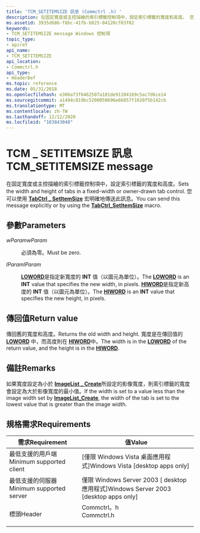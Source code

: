 ```yaml
---
title: 'TCM_SETITEMSIZE 訊息 (Commctrl .h) '
description: 在固定寬度或主控描繪的索引標籤控制項中，設定索引標籤的寬度和高度。 您可以使用 TabCtrl SetItemSize 宏明確地傳送此訊息 \_ 。
ms.assetid: 3935d686-f8bc-41fb-b025-04120cf03f02
keywords:
- TCM_SETITEMSIZE message Windows 控制項
topic_type:
- apiref
api_name:
- TCM_SETITEMSIZE
api_location:
- Commctrl.h
api_type:
- HeaderDef
ms.topic: reference
ms.date: 05/31/2018
ms.openlocfilehash: e306af3f6462507a181de91104169c5ac7d6ce14
ms.sourcegitcommit: a1494c819bc5200050696e66057f1020f5b142cb
ms.translationtype: MT
ms.contentlocale: zh-TW
ms.lasthandoff: 12/12/2020
ms.locfileid: "103843048"
---
```

# <a name="tcm_setitemsize-message"></a><span data-ttu-id="485cc-105">TCM \_ SETITEMSIZE 訊息</span><span class="sxs-lookup"><span data-stu-id="485cc-105">TCM\_SETITEMSIZE message</span></span>

<span data-ttu-id="485cc-106">在固定寬度或主控描繪的索引標籤控制項中，設定索引標籤的寬度和高度。</span><span class="sxs-lookup"><span data-stu-id="485cc-106">Sets the width and height of tabs in a fixed-width or owner-drawn tab control.</span></span> <span data-ttu-id="485cc-107">您可以使用 [**TabCtrl \_ SetItemSize**](/windows/desktop/api/Commctrl/nf-commctrl-tabctrl_setitemsize) 宏明確地傳送此訊息。</span><span class="sxs-lookup"><span data-stu-id="485cc-107">You can send this message explicitly or by using the [**TabCtrl\_SetItemSize**](/windows/desktop/api/Commctrl/nf-commctrl-tabctrl_setitemsize) macro.</span></span>

## <a name="parameters"></a><span data-ttu-id="485cc-108">參數</span><span class="sxs-lookup"><span data-stu-id="485cc-108">Parameters</span></span>

<dl> <dt>

<span data-ttu-id="485cc-109">*wParam*</span><span class="sxs-lookup"><span data-stu-id="485cc-109">*wParam*</span></span> 
</dt> <dd><span data-ttu-id="485cc-110">必須為零。</span><span class="sxs-lookup"><span data-stu-id="485cc-110">Must be zero.</span></span></dd> <dt>

<span data-ttu-id="485cc-111">*lParam*</span><span class="sxs-lookup"><span data-stu-id="485cc-111">*lParam*</span></span> 
</dt> <dd>

<span data-ttu-id="485cc-112">[**LOWORD**](/previous-versions/windows/desktop/legacy/ms632659(v=vs.85))是指定新寬度的 **INT** 值（以圖元為單位）。</span><span class="sxs-lookup"><span data-stu-id="485cc-112">The [**LOWORD**](/previous-versions/windows/desktop/legacy/ms632659(v=vs.85)) is an **INT** value that specifies the new width, in pixels.</span></span> <span data-ttu-id="485cc-113">[**HIWORD**](/previous-versions/windows/desktop/legacy/ms632657(v=vs.85))是指定新高度的 **INT** 值（以圖元為單位）。</span><span class="sxs-lookup"><span data-stu-id="485cc-113">The [**HIWORD**](/previous-versions/windows/desktop/legacy/ms632657(v=vs.85)) is an **INT** value that specifies the new height, in pixels.</span></span>

</dd> </dl>

## <a name="return-value"></a><span data-ttu-id="485cc-114">傳回值</span><span class="sxs-lookup"><span data-stu-id="485cc-114">Return value</span></span>

<span data-ttu-id="485cc-115">傳回舊的寬度和高度。</span><span class="sxs-lookup"><span data-stu-id="485cc-115">Returns the old width and height.</span></span> <span data-ttu-id="485cc-116">寬度是在傳回值的 [**LOWORD**](/previous-versions/windows/desktop/legacy/ms632659(v=vs.85)) 中，而高度則在 [**HIWORD**](/previous-versions/windows/desktop/legacy/ms632657(v=vs.85))中。</span><span class="sxs-lookup"><span data-stu-id="485cc-116">The width is in the [**LOWORD**](/previous-versions/windows/desktop/legacy/ms632659(v=vs.85)) of the return value, and the height is in the [**HIWORD**](/previous-versions/windows/desktop/legacy/ms632657(v=vs.85)).</span></span>

## <a name="remarks"></a><span data-ttu-id="485cc-117">備註</span><span class="sxs-lookup"><span data-stu-id="485cc-117">Remarks</span></span>

<span data-ttu-id="485cc-118">如果寬度設定為小於 [**ImageList \_ Create**](/windows/desktop/api/Commctrl/nf-commctrl-imagelist_create)所設定的影像寬度，則索引標籤的寬度會設定為大於影像寬度的最小值。</span><span class="sxs-lookup"><span data-stu-id="485cc-118">If the width is set to a value less than the image width set by [**ImageList\_Create**](/windows/desktop/api/Commctrl/nf-commctrl-imagelist_create), the width of the tab is set to the lowest value that is greater than the image width.</span></span>

## <a name="requirements"></a><span data-ttu-id="485cc-119">規格需求</span><span class="sxs-lookup"><span data-stu-id="485cc-119">Requirements</span></span>



| <span data-ttu-id="485cc-120">需求</span><span class="sxs-lookup"><span data-stu-id="485cc-120">Requirement</span></span> | <span data-ttu-id="485cc-121">值</span><span class="sxs-lookup"><span data-stu-id="485cc-121">Value</span></span> |
|-------------------------------------|---------------------------------------------------------------------------------------|
| <span data-ttu-id="485cc-122">最低支援的用戶端</span><span class="sxs-lookup"><span data-stu-id="485cc-122">Minimum supported client</span></span><br/> | <span data-ttu-id="485cc-123">\[僅限 Windows Vista 桌面應用程式\]</span><span class="sxs-lookup"><span data-stu-id="485cc-123">Windows Vista \[desktop apps only\]</span></span><br/>                                        |
| <span data-ttu-id="485cc-124">最低支援的伺服器</span><span class="sxs-lookup"><span data-stu-id="485cc-124">Minimum supported server</span></span><br/> | <span data-ttu-id="485cc-125">僅限 Windows Server 2003 \[ desktop 應用程式\]</span><span class="sxs-lookup"><span data-stu-id="485cc-125">Windows Server 2003 \[desktop apps only\]</span></span><br/>                                  |
| <span data-ttu-id="485cc-126">標頭</span><span class="sxs-lookup"><span data-stu-id="485cc-126">Header</span></span><br/>                   | <dl> <span data-ttu-id="485cc-127"><dt>Commctrl。h</dt></span><span class="sxs-lookup"><span data-stu-id="485cc-127"><dt>Commctrl.h</dt></span></span> </dl> |



 

